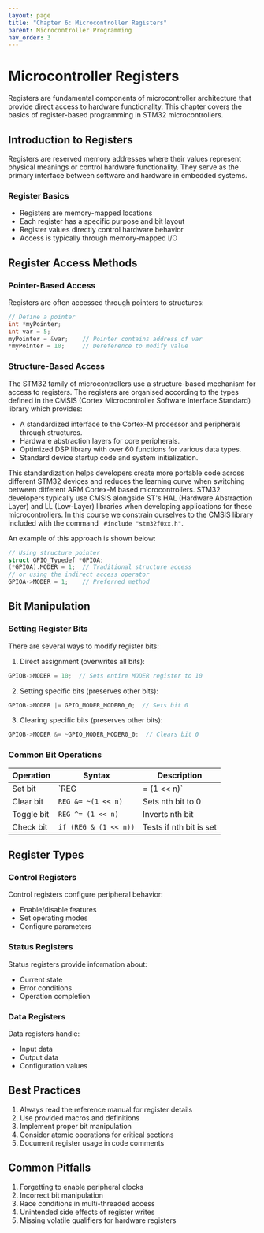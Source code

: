 ```yaml
---
layout: page
title: "Chapter 6: Microcontroller Registers"
parent: Microcontroller Programming
nav_order: 3
---
```


# Microcontroller Registers

Registers are fundamental components of microcontroller architecture that provide direct access to hardware functionality. This chapter covers the basics of register-based programming in STM32 microcontrollers.

## Introduction to Registers

Registers are reserved memory addresses where their values represent physical meanings or control hardware functionality. They serve as the primary interface between software and hardware in embedded systems.

### Register Basics

- Registers are memory-mapped locations
- Each register has a specific purpose and bit layout
- Register values directly control hardware behavior
- Access is typically through memory-mapped I/O

## Register Access Methods


### Pointer-Based Access

Registers are often accessed through pointers to structures:

```c
// Define a pointer
int *myPointer;
int var = 5;
myPointer = &var;    // Pointer contains address of var
*myPointer = 10;     // Dereference to modify value
```

### Structure-Based Access

The STM32 family of microcontrollers use a structure-based mechanism for access to registers. The registers are organised according to the types defined in the CMSIS (Cortex Microcontroller Software Interface Standard) library which provides:

- A standardized interface to the Cortex-M processor and peripherals through structures.
- Hardware abstraction layers for core peripherals.
- Optimized DSP library with over 60 functions for various data types.
- Standard device startup code and system initialization.

This standardization helps developers create more portable code across different STM32 devices and reduces the learning curve when switching between different ARM Cortex-M based microcontrollers. STM32 developers typically use CMSIS alongside ST's HAL (Hardware Abstraction Layer) and LL (Low-Layer) libraries when developing applications for these microcontrollers. In this course we constrain ourselves to the CMSIS library included with the command ``` #include "stm32f0xx.h"```.

An example of this approach is shown below:

```c
// Using structure pointer
struct GPIO_Typedef *GPIOA;
(*GPIOA).MODER = 1;  // Traditional structure access
// or using the indirect access operator
GPIOA->MODER = 1;    // Preferred method
```

## Bit Manipulation

### Setting Register Bits

There are several ways to modify register bits:

1. Direct assignment (overwrites all bits):
```c
GPIOB->MODER = 10;  // Sets entire MODER register to 10
```

2. Setting specific bits (preserves other bits):
```c
GPIOB->MODER |= GPIO_MODER_MODER0_0;  // Sets bit 0
```

3. Clearing specific bits (preserves other bits):
```c
GPIOB->MODER &= ~GPIO_MODER_MODER0_0;  // Clears bit 0
```

### Common Bit Operations

| Operation | Syntax | Description |
|-----------|--------|-------------|
| Set bit | `REG |= (1 << n)` | Sets nth bit to 1 |
| Clear bit | `REG &= ~(1 << n)` | Sets nth bit to 0 |
| Toggle bit | `REG ^= (1 << n)` | Inverts nth bit |
| Check bit | `if (REG & (1 << n))` | Tests if nth bit is set |

## Register Types

### Control Registers

Control registers configure peripheral behavior:
- Enable/disable features
- Set operating modes
- Configure parameters

### Status Registers

Status registers provide information about:
- Current state
- Error conditions
- Operation completion

### Data Registers

Data registers handle:
- Input data
- Output data
- Configuration values

## Best Practices

1. Always read the reference manual for register details
2. Use provided macros and definitions
3. Implement proper bit manipulation
4. Consider atomic operations for critical sections
5. Document register usage in code comments

## Common Pitfalls

1. Forgetting to enable peripheral clocks
2. Incorrect bit manipulation
3. Race conditions in multi-threaded access
4. Unintended side effects of register writes
5. Missing volatile qualifiers for hardware registers 
